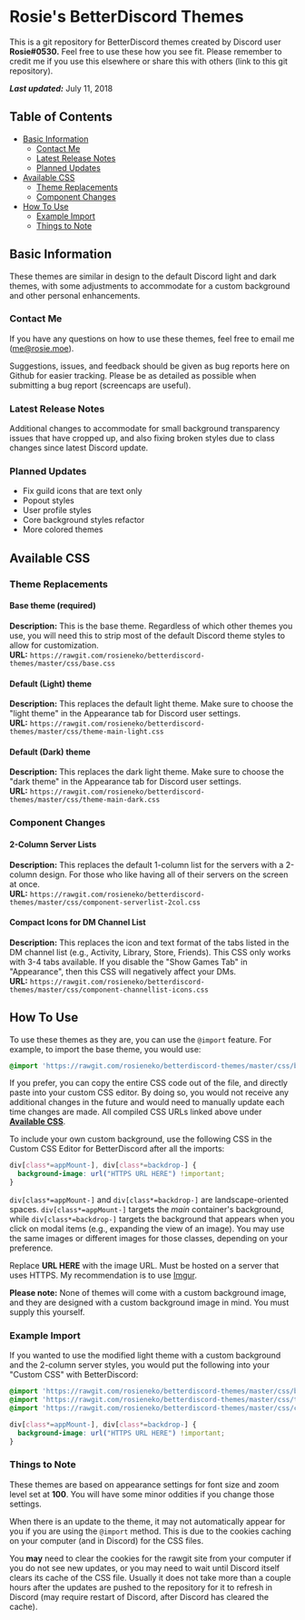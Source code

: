 # Rosie's BetterDiscord Themes
This is a git repository for BetterDiscord themes created by Discord user **Rosie#0530.** Feel free to use these how you see fit. Please remember to credit me if you use this elsewhere or share this with others (link to this git repository).

_**Last updated:**_ July 11, 2018

## Table of Contents
* [Basic Information](#basic-information)
    * [Contact Me](#contact-me)
    * [Latest Release Notes](#latest-release-notes)
    * [Planned Updates](#planned-updates)
* [Available CSS](#available-css)
    * [Theme Replacements](#theme-replacements)
    * [Component Changes](#component-changes)
* [How To Use](#how-to-use)
    * [Example Import](#example-import)
    * [Things to Note](#things-to-note)

## Basic Information
These themes are similar in design to the default Discord light and dark themes, with some adjustments to accommodate for a custom background and other personal enhancements.

### Contact Me
If you have any questions on how to use these themes, feel free to email me ([me@rosie.moe](me@rosie.moe)).

Suggestions, issues, and feedback should be given as bug reports here on Github for easier tracking. Please be as detailed as possible when submitting a bug report (screencaps are useful).

### Latest Release Notes
Additional changes to accommodate for small background transparency issues that have cropped up, and also fixing broken styles due to class changes since latest Discord update.

### Planned Updates
* Fix guild icons that are text only
* Popout styles
* User profile styles
* Core background styles refactor
* More colored themes

## Available CSS

### Theme Replacements

#### Base theme (required)
**Description:** This is the base theme. Regardless of which other themes you use, you will need this to strip most of the default Discord theme styles to allow for customization.  
**URL:** `https://rawgit.com/rosieneko/betterdiscord-themes/master/css/base.css`

#### Default (Light) theme
**Description:** This replaces the default light theme. Make sure to choose the "light theme" in the Appearance tab for Discord user settings.  
**URL:** `https://rawgit.com/rosieneko/betterdiscord-themes/master/css/theme-main-light.css`

#### Default (Dark) theme
**Description:** This replaces the dark light theme. Make sure to choose the "dark theme" in the Appearance tab for Discord user settings.  
**URL:** `https://rawgit.com/rosieneko/betterdiscord-themes/master/css/theme-main-dark.css`

### Component Changes
#### 2-Column Server Lists

**Description:** This replaces the default 1-column list for the servers with a 2-column design. For those who like having all of their servers on the screen at once.  
**URL:** `https://rawgit.com/rosieneko/betterdiscord-themes/master/css/component-serverlist-2col.css`

#### Compact Icons for DM Channel List

**Description:** This replaces the icon and text format of the tabs listed in the DM channel list (e.g., Activity, Library, Store, Friends). This CSS only works with 3-4 tabs available. If you disable the "Show Games Tab" in "Appearance", then this CSS will negatively affect your DMs.  
**URL:** `https://rawgit.com/rosieneko/betterdiscord-themes/master/css/component-channellist-icons.css`

## How To Use

To use these themes as they are, you can use the `@import` feature. For example, to import the base theme, you would use:


```css
@import 'https://rawgit.com/rosieneko/betterdiscord-themes/master/css/base.css';
```

If you prefer, you can copy the entire CSS code out of the file, and directly paste into your custom CSS editor. By doing so, you would not receive any additional changes in the future and would need to manually update each time changes are made. All compiled CSS URLs linked above under **[Available CSS](#available-css)**.

To include your own custom background, use the following CSS in the Custom CSS Editor for BetterDiscord after all the imports:

```css
div[class*=appMount-], div[class*=backdrop-] {
  background-image: url("HTTPS URL HERE") !important; 
}
```

`div[class*=appMount-]` and `div[class*=backdrop-]` are landscape-oriented spaces. `div[class*=appMount-]` targets the *main* container's background, while `div[class*=backdrop-]` targets the background that appears when you click on modal items (e.g., expanding the view of an image). You may use the same images or different images for those classes, depending on your preference.

Replace **URL HERE** with the image URL. Must be hosted on a server that uses HTTPS. My recommendation is to use [Imgur](https://imgur.com/).

**Please note:** None of themes will come with a custom background image, and they are designed with a custom background image in mind. You must supply this yourself.

### Example Import

If you wanted to use the modified light theme with a custom background and the 2-column server styles, you would put the following into your "Custom CSS" with BetterDiscord:

```css
@import 'https://rawgit.com/rosieneko/betterdiscord-themes/master/css/base.css';
@import 'https://rawgit.com/rosieneko/betterdiscord-themes/master/css/theme-main-light.css';
@import 'https://rawgit.com/rosieneko/betterdiscord-themes/master/css/component-serverlist-2col.css';

div[class*=appMount-], div[class*=backdrop-] {
  background-image: url("HTTPS URL HERE") !important; 
}
```

### Things to Note

These themes are based on appearance settings for font size and zoom level set at **100**. You will have some minor oddities if you change those settings.

When there is an update to the theme, it may not automatically appear for you if you are using the `@import` method. This is due to the cookies caching on your computer (and in Discord) for the CSS files.

You **may** need to clear the cookies for the rawgit site from your computer if you do not see new updates, or you may need to wait until Discord itself clears its cache of the CSS file. Usually it does not take more than a couple hours after the updates are pushed to the repository for it to refresh in Discord (may require restart of Discord, after Discord has cleared the cache).